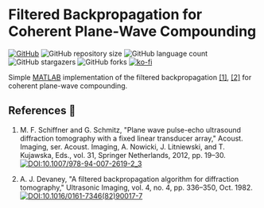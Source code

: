 # Filtered Backpropagation for Coherent Plane-Wave Compounding

<!-- shields -->
[![GitHub][license-shield]][license-url]
![GitHub repository size][size-shield]
![GitHub language count][languages-shield]
![GitHub stargazers][stars-shield]
![GitHub forks][forks-shield]
[![ko-fi][ko-fi-shield]][ko-fi-url]

[license-shield]: https://img.shields.io/badge/license-citationware-blue
[license-url]: https://github.com/mschiffn/fbp/blob/main/LICENSE
[size-shield]: https://img.shields.io/github/repo-size/mschiffn/fbp
[languages-shield]: https://img.shields.io/github/languages/count/mschiffn/fbp
[stars-shield]: https://img.shields.io/github/stars/mschiffn/fbp.svg
[forks-shield]: https://img.shields.io/github/forks/mschiffn/fbp.svg
[ko-fi-shield]: https://img.shields.io/badge/ko--fi-Donate%20a%20coffee-yellowgreen
[ko-fi-url]: https://ko-fi.com/L4L7CCWYS

<!-- content -->
Simple
[MATLAB](https://mathworks.com/products/matlab.html) implementation of
the filtered backpropagation
[[1]](#SchiffnerAI2012),
[[2]](#DevaneyUI1982) for
coherent plane-wave compounding.

## References :notebook:

1. <a name="SchiffnerAI2012"></a>
M. F. Schiffner and G. Schmitz,
"Plane wave pulse-echo ultrasound diffraction tomography with a fixed linear transducer array,"
Acoust. Imaging, ser. Acoust. Imaging, A. Nowicki, J. Litniewski, and T. Kujawska, Eds., vol. 31, Springer Netherlands, 2012, pp. 19–30.
[![DOI:10.1007/978-94-007-2619-2_3](https://img.shields.io/badge/DOI-10.1007%2F978--94--007--2619--2__3-blue)](https://doi.org/10.1007/978-94-007-2619-2_3)

1. <a name="DevaneyUI1982"></a>
A. J. Devaney,
"A filtered backpropagation algorithm for diffraction tomography,"
Ultrasonic Imaging, vol. 4, no. 4, pp. 336–350, Oct. 1982.
[![DOI:10.1016/0161-7346(82)90017-7](https://img.shields.io/badge/DOI-10.1016%2F0161--7346(82)90017--7-blue)](https://doi.org/10.1016/0161-7346(82)90017-7)

